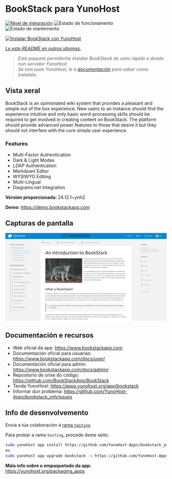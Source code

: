 <!--
NOTA: Este README foi creado automáticamente por <https://github.com/YunoHost/apps/tree/master/tools/readme_generator>
NON debe editarse manualmente.
-->

# BookStack para YunoHost

[![Nivel de integración](https://apps.yunohost.org/badge/integration/bookstack)](https://ci-apps.yunohost.org/ci/apps/bookstack/)
![Estado de funcionamento](https://apps.yunohost.org/badge/state/bookstack)
![Estado de mantemento](https://apps.yunohost.org/badge/maintained/bookstack)

[![Instalar BookStack con YunoHost](https://install-app.yunohost.org/install-with-yunohost.svg)](https://install-app.yunohost.org/?app=bookstack)

*[Le este README en outros idiomas.](./ALL_README.md)*

> *Este paquete permíteche instalar BookStack de xeito rápido e doado nun servidor YunoHost.*  
> *Se non usas YunoHost, le a [documentación](https://yunohost.org/install) para saber como instalalo.*

## Vista xeral

BookStack is an opinionated wiki system that provides a pleasant and simple out of the box experience. New users to an instance should find the experience intuitive and only basic word-processing skills should be required to get involved in creating content on BookStack. The platform should provide advanced power features to those that desire it but they should not interfere with the core simple user experience.

### Features

- Multi-Factor Authentication
- Dark & Light Modes
- LDAP Authentication
- Markdown Editor
- WYSIWYG Editing
- Multi-Lingual
- Diagrams.net Integration


**Versión proporcionada:** 24.12.1~ynh2

**Demo:** <https://demo.bookstackapp.com>

## Capturas de pantalla

![Captura de pantalla de BookStack](./doc/screenshots/screenshot.png)

## Documentación e recursos

- Web oficial da app: <https://www.bookstackapp.com>
- Documentación oficial para usuarias: <https://www.bookstackapp.com/docs/user/>
- Documentación oficial para admin: <https://www.bookstackapp.com/docs/admin/>
- Repositorio de orixe do código: <https://github.com/BookStackApp/BookStack>
- Tenda YunoHost: <https://apps.yunohost.org/app/bookstack>
- Informar dun problema: <https://github.com/YunoHost-Apps/bookstack_ynh/issues>

## Info de desenvolvemento

Envía a túa colaboración á [rama `testing`](https://github.com/YunoHost-Apps/bookstack_ynh/tree/testing).

Para probar a rama `testing`, procede deste xeito:

```bash
sudo yunohost app install https://github.com/YunoHost-Apps/bookstack_ynh/tree/testing --debug
ou
sudo yunohost app upgrade bookstack -u https://github.com/YunoHost-Apps/bookstack_ynh/tree/testing --debug
```

**Máis info sobre o empaquetado da app:** <https://yunohost.org/packaging_apps>
